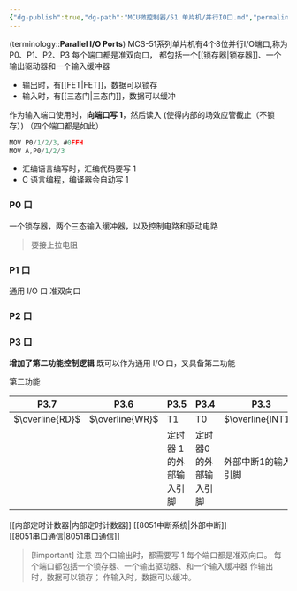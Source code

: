 ```yaml
---
{"dg-publish":true,"dg-path":"MCU微控制器/51 单片机/并行IO口.md","permalink":"/MCU微控制器/51 单片机/并行IO口/","dgPassFrontmatter":true,"noteIcon":"","created":"2024-06-09T21:52:54.268+08:00","updated":"2024-09-20T00:35:22.212+08:00"}
---
```


(terminology::**Parallel I/O Ports**)
MCS-51系列单片机有4个8位并行I/O端口,称为P0、P1、P2、P3
每个端口都是准双向口，
都包括一个[[锁存器\|锁存器]]、一个输出驱动器和一个输入缓冲器
- 输出时，有[[FET\|FET]]，数据可以锁存
- 输入时，有[[三态门\|三态门]]，数据可以缓冲

作为输入端口使用时，**向端口写 1**，然后读入
(使得内部的场效应管截止（不锁存）)   （四个端口都是如此）

```C
MOV P0/1/2/3，#0FFH
MOV A,P0/1/2/3
```

- 汇编语言编写时，汇编代码要写 1
- C 语言编程，编译器会自动写 1

### P0 口
一个锁存器，两个三态输入缓冲器，以及控制电路和驱动电路
>要接上拉电阻

### P1 口
通用 I/O 口
准双向口

### P2 口

### P3 口
**增加了第二功能控制逻辑**
既可以作为通用 I/O 口，又具备第二功能

第二功能

| P3.7            | P3.6            | P3.5         | P3.4        | P3.3              | P3.2              | P3.1     | P3.0     |
| --------------- | --------------- | ------------ | ----------- | ----------------- | ----------------- | -------- | -------- |
| $\overline{RD}$ | $\overline{WR}$ | T1           | T0          | $\overline{INT1}$ | $\overline{INT0}$ | TXD      | RXD      |
|                 |                 | 定时器 1的外部输入引脚 | 定时器0的外部输入引脚 | 外部中断1的输入引脚        | 外部中断 0的输入引脚       | 串行通信发送数据 | 串行通信接收数据 |

[[内部定时计数器\|内部定时计数器]]
[[8051中断系统\|外部中断]]   
[[8051串口通信\|8051串口通信]]


>[!important] 注意
>四个口输出时，都需要写 1
>每个端口都是准双向口。
>每个端口都包括一个锁存器、一个输出驱动器、和一个输入缓冲器
>作输出时，数据可以锁存；
>作输入时，数据可以缓冲。



